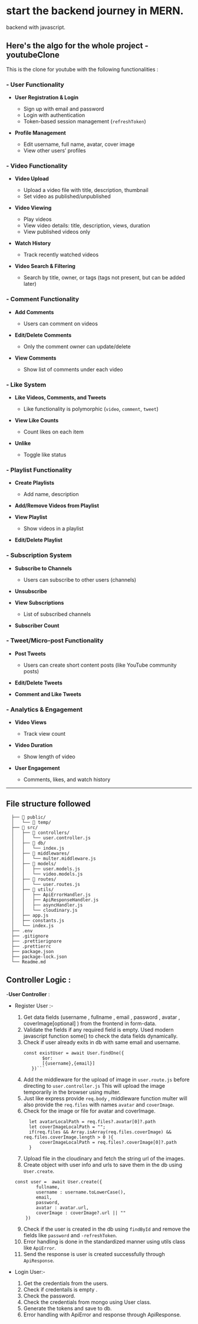 # start the backend journey in MERN. 

backend with javascript.

## Here's the algo for the whole project - **youtubeClone**

  This is the clone for youtube with the following functionalities : 

  ### - **User Functionality**
  
  * **User Registration & Login**
  
    * Sign up with email and password
    * Login with authentication
    * Token-based session management (`refreshToken`)
  * **Profile Management**
  
    * Edit username, full name, avatar, cover image
    * View other users’ profiles
  
  
  ### - **Video Functionality**
  
  * **Video Upload**
  
    * Upload a video file with title, description, thumbnail
    * Set video as published/unpublished
  * **Video Viewing**
  
    * Play videos
    * View video details: title, description, views, duration
    * View published videos only
  * **Watch History**
  
    * Track recently watched videos
  * **Video Search & Filtering**
  
    * Search by title, owner, or tags (tags not present, but can be added later)
  
  ### - **Comment Functionality**
  
  * **Add Comments**
  
    * Users can comment on videos
  * **Edit/Delete Comments**
  
    * Only the comment owner can update/delete
  * **View Comments**
  
    * Show list of comments under each video
  
  ### - **Like System**
  
  * **Like Videos, Comments, and Tweets**
  
    * Like functionality is polymorphic (`video`, `comment`, `tweet`)
  * **View Like Counts**
  
    * Count likes on each item
  * **Unlike**
  
    * Toggle like status
  
  ### - **Playlist Functionality**
  
  * **Create Playlists**
  
    * Add name, description
  * **Add/Remove Videos from Playlist**
  * **View Playlist**
  
    * Show videos in a playlist
  * **Edit/Delete Playlist**
  
  ### - **Subscription System**
  
  * **Subscribe to Channels**
  
    * Users can subscribe to other users (channels)
  * **Unsubscribe**
  * **View Subscriptions**
  
    * List of subscribed channels
  * **Subscriber Count**
  
  ### - **Tweet/Micro-post Functionality**
  
  * **Post Tweets**
  
    * Users can create short content posts (like YouTube community posts)
  * **Edit/Delete Tweets**
  * **Comment and Like Tweets**
  
  ### - **Analytics & Engagement**
  
  * **Video Views**
  
    * Track view count
  * **Video Duration**
  
    * Show length of video
  * **User Engagement**
  
    * Comments, likes, and watch history

---

## File structure followed 

  ```
    ├── 📁 public/
    │   └── 📁 temp/
    ├── 📁 src/
    │   ├── 📁 controllers/
    │   │   └── user.controller.js
    │   ├── 📁 db/
    │   │   └── index.js
    │   ├── 📁 middlewares/
    │   │   └── multer.middleware.js
    │   ├── 📁 models/
    │   │   ├── user.models.js
    │   │   └── video.models.js
    │   ├── 📁 routes/
    │   │   └── user.routes.js
    │   ├── 📁 utils/
    │   │   ├── ApiErrorHandler.js
    │   │   ├── ApiResponseHandler.js
    │   │   ├── asyncHandler.js
    │   │   └── cloudinary.js
    │   ├── app.js
    │   ├── constants.js
    │   └── index.js
    ├── .env
    ├── .gitignore
    ├── .prettierignore
    ├── .prettierrc
    ├── package.json
    ├── package-lock.json
    └── Readme.md

```

## **Controller Logic :**

-**User Controller** :
* Register User :-
  1. Get data fields (username , fullname , email , password , avatar , coverImage[optional] ) from the frontend in form-data.
  2. Validate the fields if any required field is empty. Used modern javascript function some() to check the data fields dynamically.
  3. Check if user already exits in db with same email and username.
     ```
     const existUser = await User.findOne({
            $or:
            [{username},{email}]
        })```
  4. Add the middleware for the upload of image in `user.route.js` before directing to `user.controller.js` This will upload the image temporarily in the browser using multer.
  5. Just like express provide `req.body` , middleware function multer will also provide the `req.files` with names `avatar` and `coverImage`.
  6. Check for the image or file for avatar and coverImage. 
      ```  console.log(req.files)
        let avatarLocalPath = req.files?.avatar[0]?.path
        let coverImageLocalPath = ""; 
        if(req.files && Array.isArray(req.files.coverImage) && req.files.coverImage.length > 0 ){
            coverImageLocalPath = req.files?.coverImage[0]?.path
        }  
      ```
  7. Upload file in the cloudinary and fetch the string url of the images.
  8. Create object with user info and urls to save them in the db using `User.create`.
    ```
    const user =  await User.create({
            fullname,
            username : username.toLowerCase(),
            email,
            password,
            avatar : avatar.url,
            coverImage : coverImage?.url || ""
        })
    ```
  9. Check if the user is created in the db using `findById` and remove the fields like `password` and `-refreshToken`.
  10. Error handling is done in the standardized  manner using utils class like `ApiError`.
  11. Send the response is user is created successfully through `ApiResponse`.

* Login User:-
    1. Get the credentials from the users.
    2. Check if credentails is empty .
    3. Check the password.
    4. Check the credentials from mongo using User class.
    5. Generate the tokens and save to db.
    6. Error handling with ApiError and response through ApiResponse.
